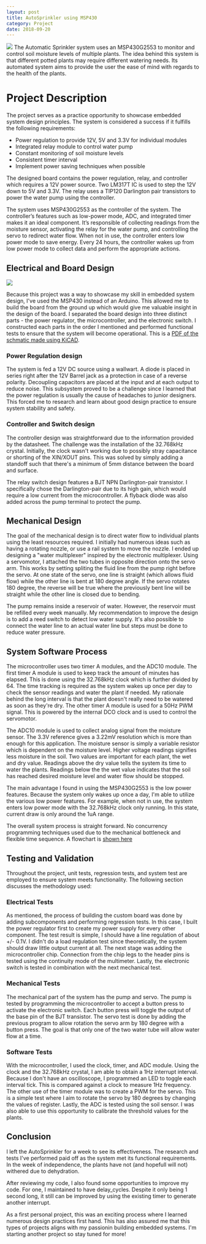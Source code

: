 ```yaml
---
layout: post
title: AutoSprinkler using MSP430
category: Project
date: 2018-09-20
---
```

<img src="/assets/images/fulls/autosprinkler.JPG" class="fit image"> The Automatic Sprinkler system uses an MSP430G2553 to monitor and control soil moisture levels of multiple plants. The idea behind this system is that different potted plants may require different watering needs. Its automated system aims to provide the user the ease of mind with regards to the health of the plants. 

# Project Description

The project serves as a practice opportunity to showcase embedded system design principles. The system is considered a success if it fulfills the following requirements:

* Power regulation to provide 12V, 5V and 3.3V for individual modules
* Integrated relay module to control water pump
* Constant monitoring of soil moisture levels
* Consistent timer interval
* Implement power saving techniques when possible

The designed board contains the power regulation, relay, and controller which requires a 12V power source. Two LM317T IC is used to step the 12V down to 5V and 3.3V. The relay uses a TIP120 Darlington pair transistors to power the water pump using the controller. 


The system uses MSP430G2553 as the controller of the system. The controller’s features such as low-power mode, ADC, and integrated timer makes it an ideal component. It’s responsible of collecting readings from the moisture sensor, activating the relay for the water pump, and controlling the servo to redirect water flow. When not in use, the controller enters low power mode to save energy. Every 24 hours, the controller wakes up from low power mode to collect data and perform the appropriate actions.


## Electrical and Board Design

<img src="\assets\Autosprinkler-files\board.JPG" class="fit image">

Because this project was a way to showcase my skill in embedded system design, I've used the MSP430 instead of an Arduino. This allowed me to build the board from the ground up which would give me valuable insight in the design of the board. I separated the board design into three distinct parts - the power regulator, the microcontroller, and the electronic switch. I constructed each parts in the order I mentioned and performed functional tests to ensure that the system will become operational. This is a [PDF of the schmatic made using KiCAD](\assets\Autosprinkler-files\Autosprinkler_schematics.pdf).

### Power Regulation design

The system is fed a 12V DC source using a wallwart. A diode is placed in series right after the 12V Barrel jack as a protection in case of a reverse polarity. Decoupling capacitors are placed at the input and at each output to reduce noise. This subsystem proved to be a challenge since I learned that the power regulation is usually the cause of headaches to junior designers. This forced me to research and learn about good design practice to ensure system stability and safety.

### Controller and Switch design

The controller design was straightforward due to the information provided by the datasheet. The challenge was the installation of the 32.768kHz crystal. Initially, the clock wasn't working due to possibly stray capacitance or shorting of the XIN/XOUT pins. This was solved by simply adding a standoff such that there's a minimum of 5mm distance between the board and surface.

The relay switch design features a BJT NPN Darlington-pair transistor. I specifically chose the Darlington-pair due to its high gain, which would require a low current from the microcontroller. A flyback diode was also added across the pump terminal to protect the pump.

## Mechanical Design

The goal of the mechanical design is to direct water flow to individual plants using the least resources required. I initially had numerous ideas such as having a rotating nozzle, or use a rail system to move the nozzle. I ended up designing a "water multiplexer" inspired by the electronic multiplexer. Using a servomotor, I attached the two tubes in opposite direction onto the servo arm. This works by setting spliting the fluid line from the pump right before the servo. At one state of the servo, one line is straight (which allows fluid flow) while the other line is bent at 180 degree angle. If the servo rotates 180 degree, the reverse will be true where the previously bent line will be straight while the other line is closed due to bending.

The pump remains inside a reservoir of water. However, the reservoir must be refilled every week manually. My recommendation to improve the design is to add a reed switch to detect low water supply. It's also possible to connect the water line to an actual water line but steps must be done to reduce water pressure.

## System Software Process

The microcontroller uses two timer A modules, and the ADC10 module. The first timer A module is used to keep track the amount of minutes has elapsed. This is done using the 32.768kHz clock which is further divided by 64. The time tracking is required as the system wakes up once per day to check the sensor readings and water the plant if needed. My rationale behind the long interval is that the plant doesn't really need to be watered as soon as they're dry. The other timer A module is used for a 50Hz PWM signal. This is powered by the internal DCO clock and is used to control the servomotor. 

The ADC10 module is used to collect analog signal from the moisture sensor. The 3.3V reference gives a 3.22mV resolution which is more than enough for this application. The moisture sensor is simply a variable resistor which is dependent on the moisture level. Higher voltage readings signifies less moisture in the soil. Two values are important for each plant, the wet and dry value. Readings above the dry value tells the system its time to water the plants. Readings below the the wet value indicates that the soil has reached desired moisture level and water flow should be stopped.

The main advantage I found in using the MSP430G2553 is the low power features. Because the system only wakes up once a day, I'm able to utilize the various low power features. For example, when not in use, the system enters low power mode with the 32.768kHz clock only running. In this state, current draw is only around the 1uA range.

The overall system process is straight forward. No concurrency programming techniques used due to the mechanical bottleneck and flexible time sequence. A flowchart is [shown here](\assets\Autosprinkler-files\Flowchart.png)

## Testing and Validation

Throughout the project, unit tests, regression tests, and system test are employed to ensure system meets functionality. The following section discusses the methodology used:

### Electrical Tests

As mentioned, the process of building the custom board was done by adding subcomponents and performing regression tests. In this case, I built the power regulator first to create my power supply for every other component. The test result is simple, I should have a line regulation of about +/- 0.1V. I didn't do a load regulation test since theoretically, the system should draw little output current at all. The next stage was adding the microcontroller chip. Connection from the chip legs to the header pins is tested using the continuity mode of the multimeter. Lastly, the electronic switch is tested in combination with the next mechanical test.

### Mechanical Tests

The mechanical part of the system has the pump and servo. The pump is tested by programming the microcontroller to accept a button press to activate the electronic switch. Each button press will toggle the output of the base pin of the BJT transistor. The servo test is done by adding the previous program to allow rotation the servo arm by 180 degree with a button press. The goal is that only one of the two water tube will allow water flow at a time.

### Software Tests

With the microcontroller, I used the clock, timer, and ADC module. Using the clock and the 32.768kHz crystal, I am able to obtain a 1Hz interrupt interval. Because I don't have an oscilloscope, I programmed an LED to toggle each interval tick. This is compared against a clock to measure 1Hz frequency. The other use of the timer module was to create a PWM for the servo. This is a simple test where I aim to rotate the servo by 180 degrees by changing the values of register. Lastly, the ADC is tested using the soil sensor. I was also able to use this opportunity to calibrate the threshold values for the plants.

## Conclusion

I left the AutoSprinkler for a week to see its effectiveness. The research and tests I've performed paid off as the system met its functional requirements. In the week of independence, the plants have not (and hopefull will not) withered due to dehydration.

After reviewing my code, I also found some opportunities to improve my code. For one, I maintained to have delay_cycles. Despite it only being 1 second long, it still can be improved by using the existing timer to generate another interrupt.

As a first personal project, this was an exciting process where I learned numerous design practices first hand. This has also assured me that this types of projects aligns with my passionin building embedded systems. I'm starting another project so stay tuned for more!

